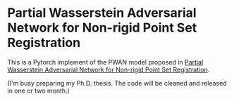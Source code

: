 # Partial Wasserstein Adversarial Network for Non-rigid Point Set Registration

This is a Pytorch implement of the PWAN model proposed in [Partial Wasserstein Adversarial Network for Non-rigid Point Set Registration](https://openreview.net/forum?id=2ggNjUisGyr).


(I'm busy preparing my Ph.D. thesis. The code will be cleaned and released in one or two month.)